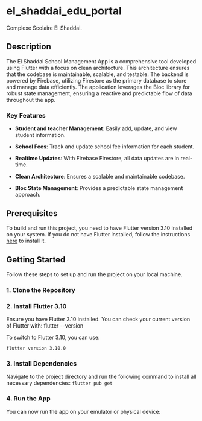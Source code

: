 # el_shaddai_edu_portal

Complexe Scolaire El Shaddai.

## Description

The El Shaddai School Management App is a comprehensive tool developed using Flutter with a focus on clean architecture. This architecture ensures that the codebase is maintainable, scalable, and testable. The backend is powered by Firebase, utilizing Firestore as the primary database to store and manage data efficiently. The application leverages the Bloc library for robust state management, ensuring a reactive and predictable flow of data throughout the app.

### Key Features

- **Student and teacher Management**: Easily add, update, and view student information.

- **School Fees**: Track and update school fee information for each student.
- **Realtime Updates**: With Firebase Firestore, all data updates are in real-time.
- **Clean Architecture**: Ensures a scalable and maintainable codebase.
- **Bloc State Management**: Provides a predictable state management approach.

## Prerequisites

To build and run this project, you need to have Flutter version 3.10 installed on your system. If you do not have Flutter installed, follow the instructions [here](https://flutter.dev/docs/get-started/install) to install it.

## Getting Started

Follow these steps to set up and run the project on your local machine.

### 1. Clone the Repository

### 2. Install Flutter 3.10

Ensure you have Flutter 3.10 installed. You can check your current version of Flutter with:
flutter --version

To switch to Flutter 3.10, you can use:
```
flutter version 3.10.0
``` 

###  3. Install Dependencies
Navigate to the project directory and run the following command to install all necessary dependencies:
 ``` flutter pub get ```

### 4. Run the App
   You can now run the app on your emulator or physical device: